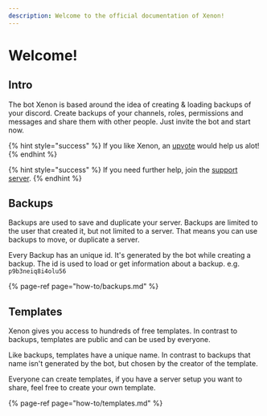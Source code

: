 ```yaml
---
description: Welcome to the official documentation of Xenon!
---
```


# Welcome!

## Intro

The bot Xenon is based around the idea of creating & loading backups of your discord. Create backups of your channels, roles, permissions and messages and share them with other people. Just invite the bot and start now.

{% hint style="success" %}
If you like Xenon, an [upvote](https://discordbots.org/bot/416358583220043796/vote) would help us alot! 
{% endhint %}

{% hint style="success" %}
If you need further help, join the [support server](https://discord.gg/Ty3cpWb).
{% endhint %}

## Backups

Backups are used to save and duplicate your server. Backups are limited to the user that created it, but not limited to a server. That means you can use backups to move, or duplicate a server.

Every Backup has an unique id. It's generated by the bot while creating a backup. The id is used to load or get information about a backup. e.g. `p9b3neiq8i4olu56`

{% page-ref page="how-to/backups.md" %}

## Templates

Xenon gives you access to hundreds of free templates. In contrast to backups, templates are public and can be used by everyone.

Like backups, templates have a unique name. In contrast to backups that name isn't generated by the bot, but chosen by the creator of the template.

Everyone can create templates, if you have a server setup you want to share, feel free to create your own template.

{% page-ref page="how-to/templates.md" %}

